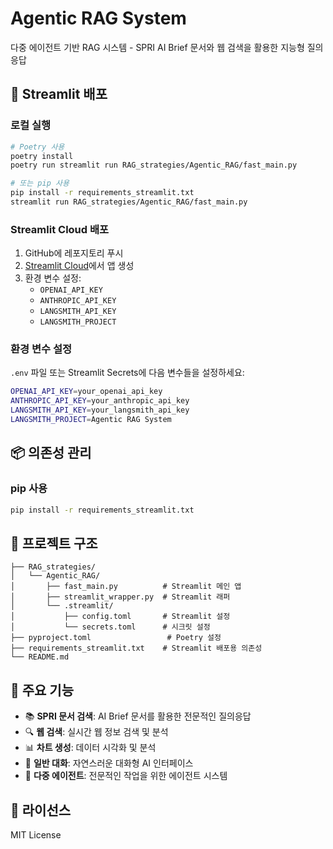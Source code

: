 # Agentic RAG System

다중 에이전트 기반 RAG 시스템 - SPRI AI Brief 문서와 웹 검색을 활용한 지능형 질의응답

## 🚀 Streamlit 배포

### 로컬 실행
```bash
# Poetry 사용
poetry install
poetry run streamlit run RAG_strategies/Agentic_RAG/fast_main.py

# 또는 pip 사용
pip install -r requirements_streamlit.txt
streamlit run RAG_strategies/Agentic_RAG/fast_main.py
```

### Streamlit Cloud 배포
1. GitHub에 레포지토리 푸시
2. [Streamlit Cloud](https://share.streamlit.io/)에서 앱 생성
3. 환경 변수 설정:
   - `OPENAI_API_KEY`
   - `ANTHROPIC_API_KEY`
   - `LANGSMITH_API_KEY`
   - `LANGSMITH_PROJECT`

### 환경 변수 설정
`.env` 파일 또는 Streamlit Secrets에 다음 변수들을 설정하세요:
```bash
OPENAI_API_KEY=your_openai_api_key
ANTHROPIC_API_KEY=your_anthropic_api_key
LANGSMITH_API_KEY=your_langsmith_api_key
LANGSMITH_PROJECT=Agentic RAG System
```

## 📦 의존성 관리

### pip 사용
```bash
pip install -r requirements_streamlit.txt
```



## 📁 프로젝트 구조

```
├── RAG_strategies/
│   └── Agentic_RAG/
│       ├── fast_main.py          # Streamlit 메인 앱
│       ├── streamlit_wrapper.py  # Streamlit 래퍼
│       └── .streamlit/
│           ├── config.toml       # Streamlit 설정
│           └── secrets.toml      # 시크릿 설정
├── pyproject.toml                 # Poetry 설정
├── requirements_streamlit.txt    # Streamlit 배포용 의존성
└── README.md
```

## 🔧 주요 기능

- 📚 **SPRI 문서 검색**: AI Brief 문서를 활용한 전문적인 질의응답
- 🔍 **웹 검색**: 실시간 웹 정보 검색 및 분석
- 📊 **차트 생성**: 데이터 시각화 및 분석
- 💭 **일반 대화**: 자연스러운 대화형 AI 인터페이스
- 🤖 **다중 에이전트**: 전문적인 작업을 위한 에이전트 시스템

## 📝 라이선스

MIT License
